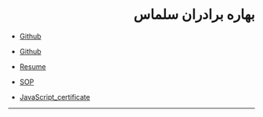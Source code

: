 <h1 dir=rtl>
بهاره برادران سلماس
 </h1>

- [Github](https://github.com/BaharbSalmas/)

- [Github](https://github.com/BaharbSalmas/)

- [Resume](https://baharbsalmas.github.io/)

- [SOP](https://baharbsalmas.github.io/SOP/)

- [JavaScript_certificate](https://github.com/BaharbSalmas/PNU_3991_AR/blob/main/JavaScript_certificate/cert-1024-20267960%20(1).jpg)
------------------
